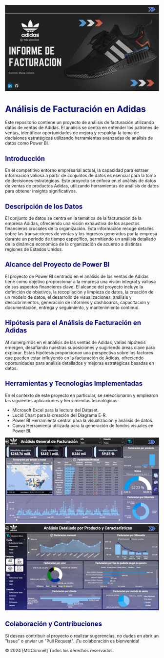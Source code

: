 <img src="https://github.com/MCCoronel/Informe-de-facturacion---Adidas---Data-Analytics/blob/master/portada.jpg?raw=true" width="900px">

 # <span style="color:#000080">Análisis de Facturación en Adidas</span>

Este repositorio contiene un proyecto de análisis de facturación utilizando datos de ventas de Adidas. El análisis se centra en entender los patrones de ventas, identificar oportunidades de mejora y respaldar la toma de decisiones estratégicas utilizando herramientas avanzadas de análisis de datos como Power BI.

## <span style="color:#000080">**Introducción**</span>

En el competitivo entorno empresarial actual, la capacidad para extraer información valiosa a partir de conjuntos de datos es esencial para la toma de decisiones estratégicas. Este proyecto se enfoca en el análisis de datos de ventas de productos Adidas, utilizando herramientas de análisis de datos para obtener insights significativos.

## <span style="color:#000080">**Descripción de los Datos**</span>

El conjunto de datos se centra en la temática de la facturación de la empresa Adidas, ofreciendo una visión exhaustiva de los aspectos financieros cruciales de la organización. Esta información recoge detalles sobre las transacciones de ventas y los ingresos generados por la empresa durante un período de tiempo específico, permitiendo un análisis detallado de la dinámica económica de la organización de acuerdo a distintas regiones de Estados Unidos.

## <span style="color:#000080">**Alcance del Proyecto de Power BI**</span>

El proyecto de Power BI centrado en el análisis de las ventas de Adidas tiene como objetivo proporcionar a la empresa una visión integral y valiosa de sus aspectos financieros clave. El alcance del proyecto incluye la definición de objetivos, la recopilación y limpieza de datos, la creación de un modelo de datos, el desarrollo de visualizaciones, análisis y descubrimientos, generación de informes y dashboards, capacitación y documentación, entrega y seguimiento, y mantenimiento continuo.

## <span style="color:#000080">**Hipótesis para el Análisis de Facturación en Adidas**</span>

Al sumergirnos en el análisis de las ventas de Adidas, varias hipótesis emergen, desafiando nuestras suposiciones y sugiriendo áreas clave para explorar. Estas hipótesis proporcionan una perspectiva sobre los factores que pueden estar influyendo en la facturación de Adidas, ofreciendo oportunidades para análisis detallados y mejoras estratégicas basadas en datos.

## <span style="color:#000080">**Herramientas y Tecnologías Implementadas**</span>

En el contexto de este proyecto en particular, se seleccionaron y emplearon las siguientes aplicaciones y herramientas tecnológicas: 
- Microsoft Excel para la lectura del Dataset.
- Lucid Chart para la creación del Diagrama E-R.
- Power BI Herramienta central para la visualización y análisis de datos.
- Canva Herramienta utilizada para la generación de fondos visuales en Power BI.

<img src="https://github.com/MCCoronel/Informe-de-facturacion---Adidas---Data-Analytics/blob/master/informe%201.jpg?raw=true" width="800px">
<img src="https://github.com/MCCoronel/Informe-de-facturacion---Adidas---Data-Analytics/blob/master/informe%202.jpg?raw=true" width="800px">

## <span style="color:#000080">**Colaboración y Contribuciones**</span>

Si deseas contribuir al proyecto o realizar sugerencias, no dudes en abrir un "Issue" o enviar un "Pull Request". ¡Tu colaboración es bienvenida!


© 2024 [MCCoronel] Todos los derechos reservados.
